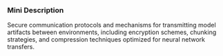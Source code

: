 ### Mini Description

Secure communication protocols and mechanisms for transmitting model artifacts between environments, including encryption schemes, chunking strategies, and compression techniques optimized for neural network transfers.
